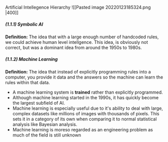 Artificial Intellegence Hierarchy
![[Pasted image 20220123185324.png |400]]

##### (1.1.1) Symbolic AI
**Definition:** The idea that with a large enough number of handcoded rules, we could achieve human level intellgence. This idea, is obviously not correct, but was a dominant idea from around the 1950s to 1980s. 

##### (1.1.2) Machine Learning
**Definition:** The idea that instead of explicitly programming rules into a computer, you provide it data and the answers so the machine can learn the rules within that data.
- A machine learning system is **trained** rather than explicitly programmed.
- Although machine learning started in the 1990s, it has quickly become the largest subfield of AI.
- Machine learning is especially useful due to it's ability to deal with large, complex datasets like millions of images with thousands of pixels. This sets it in a category of its own when comparing it to normal statistical analysis like Bayesian analysis. 
- Machine learning is moreso regarded as an engineering problem as much of the field is still unknown


